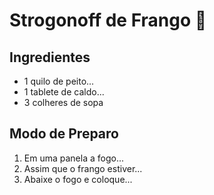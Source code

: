 # Strogonoff de Frango :chicken:

## Ingredientes

- 1 quilo de peito...
- 1 tablete de caldo...
- 3 colheres de sopa

## Modo de Preparo

1. Em uma panela a fogo...
2. Assim que o frango estiver...
3. Abaixe o fogo e coloque...

